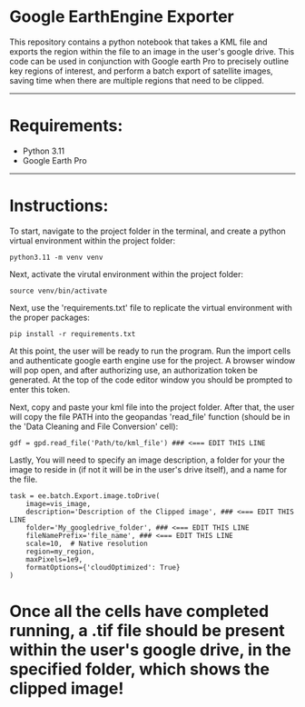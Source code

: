 # Google EarthEngine Exporter

This repository contains a python notebook that takes a KML file and exports the region within the file to an image in the user's google drive. This code can be used in conjunction with Google earth Pro to precisely outline key regions of interest, and perform a batch export of satellite images, saving time when there are multiple regions that need to be clipped.

---
# Requirements:
- Python 3.11
- Google Earth Pro
---
# Instructions:
To start, navigate to the project folder in the terminal, and create a python virtual environment within the project folder:
```
python3.11 -m venv venv
```
Next, activate the virutal environment within the project folder:
```
source venv/bin/activate
```

Next, use the 'requirements.txt' file to replicate the virtual environment with the proper packages:
```
pip install -r requirements.txt
```
At this point, the user will be ready to run the program. Run the import cells and authenticate google earth engine use for the project. A browser window will pop open, and after authorizing use, an authorization token be generated. At the top of the code editor window you should be prompted to enter this token.

Next, copy and paste your kml file into the project folder.
After that, the user will copy the file PATH into the geopandas 'read_file' function (should be in the 'Data Cleaning and File Conversion' cell):
```
gdf = gpd.read_file('Path/to/kml_file') ### <=== EDIT THIS LINE
```


Lastly, You will need to specify an image description, a folder for your the image to reside in (if not it will be in the user's drive itself), and a name for the file.

```
task = ee.batch.Export.image.toDrive(
    image=vis_image,
    description='Description of the Clipped image', ### <=== EDIT THIS LINE
    folder='My_googledrive_folder', ### <=== EDIT THIS LINE
    fileNamePrefix='file_name', ### <=== EDIT THIS LINE
    scale=10,  # Native resolution
    region=my_region,
    maxPixels=1e9,
    formatOptions={'cloudOptimized': True}
)
```
# Once all the cells have completed running, a .tif file should be present within the user's google drive, in the specified folder, which shows the clipped image!

